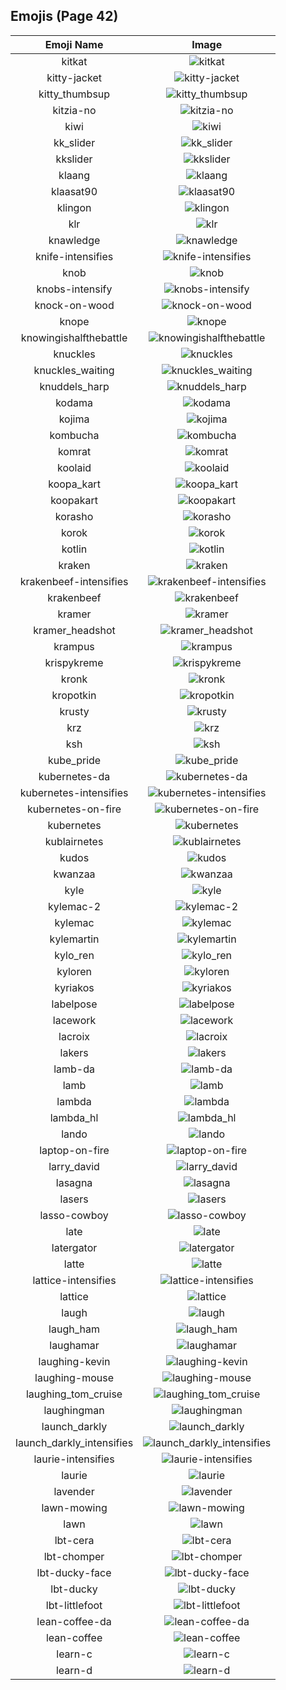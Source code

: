 
  ## Emojis (Page 42)
  |Emoji Name|Image|
  | :-: | :-: |
  |kitkat| ![kitkat](/emojis/hashicorp/kitkat.png)|
  |kitty-jacket| ![kitty-jacket](/emojis/hashicorp/kitty-jacket.png)|
  |kitty_thumbsup| ![kitty_thumbsup](/emojis/hashicorp/kitty_thumbsup.gif)|
  |kitzia-no| ![kitzia-no](/emojis/hashicorp/kitzia-no.png)|
  |kiwi| ![kiwi](/emojis/hashicorp/kiwi.jpg)|
  |kk_slider| ![kk_slider](/emojis/hashicorp/kk_slider.jpg)|
  |kkslider| ![kkslider](/emojis/hashicorp/kkslider.png)|
  |klaang| ![klaang](/emojis/hashicorp/klaang.jpg)|
  |klaasat90| ![klaasat90](/emojis/hashicorp/klaasat90.png)|
  |klingon| ![klingon](/emojis/hashicorp/klingon.png)|
  |klr| ![klr](/emojis/hashicorp/klr.jpg)|
  |knawledge| ![knawledge](/emojis/hashicorp/knawledge.gif)|
  |knife-intensifies| ![knife-intensifies](/emojis/hashicorp/knife-intensifies.gif)|
  |knob| ![knob](/emojis/hashicorp/knob.png)|
  |knobs-intensify| ![knobs-intensify](/emojis/hashicorp/knobs-intensify.gif)|
  |knock-on-wood| ![knock-on-wood](/emojis/hashicorp/knock-on-wood.gif)|
  |knope| ![knope](/emojis/hashicorp/knope.png)|
  |knowingishalfthebattle| ![knowingishalfthebattle](/emojis/hashicorp/knowingishalfthebattle.png)|
  |knuckles| ![knuckles](/emojis/hashicorp/knuckles.gif)|
  |knuckles_waiting| ![knuckles_waiting](/emojis/hashicorp/knuckles_waiting.gif)|
  |knuddels_harp| ![knuddels_harp](/emojis/hashicorp/knuddels_harp.gif)|
  |kodama| ![kodama](/emojis/hashicorp/kodama.gif)|
  |kojima| ![kojima](/emojis/hashicorp/kojima.png)|
  |kombucha| ![kombucha](/emojis/hashicorp/kombucha.png)|
  |komrat| ![komrat](/emojis/hashicorp/komrat.png)|
  |koolaid| ![koolaid](/emojis/hashicorp/koolaid.png)|
  |koopa_kart| ![koopa_kart](/emojis/hashicorp/koopa_kart.gif)|
  |koopakart| ![koopakart](/emojis/hashicorp/koopakart.gif)|
  |korasho| ![korasho](/emojis/hashicorp/korasho.png)|
  |korok| ![korok](/emojis/hashicorp/korok.png)|
  |kotlin| ![kotlin](/emojis/hashicorp/kotlin.png)|
  |kraken| ![kraken](/emojis/hashicorp/kraken.png)|
  |krakenbeef-intensifies| ![krakenbeef-intensifies](/emojis/hashicorp/krakenbeef-intensifies.gif)|
  |krakenbeef| ![krakenbeef](/emojis/hashicorp/krakenbeef.png)|
  |kramer| ![kramer](/emojis/hashicorp/kramer.gif)|
  |kramer_headshot| ![kramer_headshot](/emojis/hashicorp/kramer_headshot.png)|
  |krampus| ![krampus](/emojis/hashicorp/krampus.png)|
  |krispykreme| ![krispykreme](/emojis/hashicorp/krispykreme.jpg)|
  |kronk| ![kronk](/emojis/hashicorp/kronk.png)|
  |kropotkin| ![kropotkin](/emojis/hashicorp/kropotkin.png)|
  |krusty| ![krusty](/emojis/hashicorp/krusty.gif)|
  |krz| ![krz](/emojis/hashicorp/krz.png)|
  |ksh| ![ksh](/emojis/hashicorp/ksh.png)|
  |kube_pride| ![kube_pride](/emojis/hashicorp/kube_pride.png)|
  |kubernetes-da| ![kubernetes-da](/emojis/hashicorp/kubernetes-da.png)|
  |kubernetes-intensifies| ![kubernetes-intensifies](/emojis/hashicorp/kubernetes-intensifies.gif)|
  |kubernetes-on-fire| ![kubernetes-on-fire](/emojis/hashicorp/kubernetes-on-fire.gif)|
  |kubernetes| ![kubernetes](/emojis/hashicorp/kubernetes.png)|
  |kublairnetes| ![kublairnetes](/emojis/hashicorp/kublairnetes.png)|
  |kudos| ![kudos](/emojis/hashicorp/kudos.png)|
  |kwanzaa| ![kwanzaa](/emojis/hashicorp/kwanzaa.png)|
  |kyle| ![kyle](/emojis/hashicorp/kyle.png)|
  |kylemac-2| ![kylemac-2](/emojis/hashicorp/kylemac-2.png)|
  |kylemac| ![kylemac](/emojis/hashicorp/kylemac.png)|
  |kylemartin| ![kylemartin](/emojis/hashicorp/kylemartin.png)|
  |kylo_ren| ![kylo_ren](/emojis/hashicorp/kylo_ren.png)|
  |kyloren| ![kyloren](/emojis/hashicorp/kyloren.png)|
  |kyriakos| ![kyriakos](/emojis/hashicorp/kyriakos.jpg)|
  |labelpose| ![labelpose](/emojis/hashicorp/labelpose.png)|
  |lacework| ![lacework](/emojis/hashicorp/lacework.png)|
  |lacroix| ![lacroix](/emojis/hashicorp/lacroix.jpg)|
  |lakers| ![lakers](/emojis/hashicorp/lakers.png)|
  |lamb-da| ![lamb-da](/emojis/hashicorp/lamb-da.png)|
  |lamb| ![lamb](/emojis/hashicorp/lamb.png)|
  |lambda| ![lambda](/emojis/hashicorp/lambda.png)|
  |lambda_hl| ![lambda_hl](/emojis/hashicorp/lambda_hl.png)|
  |lando| ![lando](/emojis/hashicorp/lando.png)|
  |laptop-on-fire| ![laptop-on-fire](/emojis/hashicorp/laptop-on-fire.gif)|
  |larry_david| ![larry_david](/emojis/hashicorp/larry_david.png)|
  |lasagna| ![lasagna](/emojis/hashicorp/lasagna.png)|
  |lasers| ![lasers](/emojis/hashicorp/lasers.png)|
  |lasso-cowboy| ![lasso-cowboy](/emojis/hashicorp/lasso-cowboy.png)|
  |late| ![late](/emojis/hashicorp/late.png)|
  |latergator| ![latergator](/emojis/hashicorp/latergator.png)|
  |latte| ![latte](/emojis/hashicorp/latte.jpg)|
  |lattice-intensifies| ![lattice-intensifies](/emojis/hashicorp/lattice-intensifies.gif)|
  |lattice| ![lattice](/emojis/hashicorp/lattice.png)|
  |laugh| ![laugh](/emojis/hashicorp/laugh.gif)|
  |laugh_ham| ![laugh_ham](/emojis/hashicorp/laugh_ham.gif)|
  |laughamar| ![laughamar](/emojis/hashicorp/laughamar.jpg)|
  |laughing-kevin| ![laughing-kevin](/emojis/hashicorp/laughing-kevin.gif)|
  |laughing-mouse| ![laughing-mouse](/emojis/hashicorp/laughing-mouse.gif)|
  |laughing_tom_cruise| ![laughing_tom_cruise](/emojis/hashicorp/laughing_tom_cruise.png)|
  |laughingman| ![laughingman](/emojis/hashicorp/laughingman.png)|
  |launch_darkly| ![launch_darkly](/emojis/hashicorp/launch_darkly.png)|
  |launch_darkly_intensifies| ![launch_darkly_intensifies](/emojis/hashicorp/launch_darkly_intensifies.gif)|
  |laurie-intensifies| ![laurie-intensifies](/emojis/hashicorp/laurie-intensifies.gif)|
  |laurie| ![laurie](/emojis/hashicorp/laurie.png)|
  |lavender| ![lavender](/emojis/hashicorp/lavender.jpg)|
  |lawn-mowing| ![lawn-mowing](/emojis/hashicorp/lawn-mowing.png)|
  |lawn| ![lawn](/emojis/hashicorp/lawn.png)|
  |lbt-cera| ![lbt-cera](/emojis/hashicorp/lbt-cera.png)|
  |lbt-chomper| ![lbt-chomper](/emojis/hashicorp/lbt-chomper.png)|
  |lbt-ducky-face| ![lbt-ducky-face](/emojis/hashicorp/lbt-ducky-face.png)|
  |lbt-ducky| ![lbt-ducky](/emojis/hashicorp/lbt-ducky.png)|
  |lbt-littlefoot| ![lbt-littlefoot](/emojis/hashicorp/lbt-littlefoot.png)|
  |lean-coffee-da| ![lean-coffee-da](/emojis/hashicorp/lean-coffee-da.png)|
  |lean-coffee| ![lean-coffee](/emojis/hashicorp/lean-coffee.png)|
  |learn-c| ![learn-c](/emojis/hashicorp/learn-c.png)|
  |learn-d| ![learn-d](/emojis/hashicorp/learn-d.png)|
  